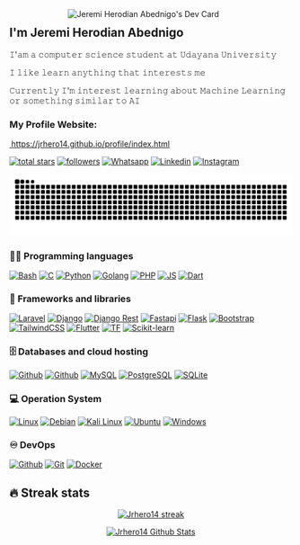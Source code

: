 <div align="left">
          <a href="https://app.daily.dev/JrHero14"><img src="https://api.daily.dev/devcards/acc76c9a71ac4628a8c04c476f22f0c5.png?r=vx7" width="400" alt="Jeremi Herodian Abednigo's Dev Card" align="right"/></a>
     </div>

## I'm Jeremi Herodian Abednigo

<div align="left">
<p>𝙸'𝚊𝚖 𝚊 𝚌𝚘𝚖𝚙𝚞𝚝𝚎𝚛 𝚜𝚌𝚒𝚎𝚗𝚌𝚎 𝚜𝚝𝚞𝚍𝚎𝚗𝚝 𝚊𝚝 𝚄𝚍𝚊𝚢𝚊𝚗𝚊 𝚄𝚗𝚒𝚟𝚎𝚛𝚜𝚒𝚝𝚢</p>
<p>𝙸 𝚕𝚒𝚔𝚎 𝚕𝚎𝚊𝚛𝚗 𝚊𝚗𝚢𝚝𝚑𝚒𝚗𝚐 𝚝𝚑𝚊𝚝 𝚒𝚗𝚝𝚎𝚛𝚎𝚜𝚝𝚜 𝚖𝚎</p>
<p>𝙲𝚞𝚛𝚛𝚎𝚗𝚝𝚕𝚢 𝙸'𝚖 𝚒𝚗𝚝𝚎𝚛𝚎𝚜𝚝 𝚕𝚎𝚊𝚛𝚗𝚒𝚗𝚐 𝚊𝚋𝚘𝚞𝚝 𝙼𝚊𝚌𝚑𝚒𝚗𝚎 𝙻𝚎𝚊𝚛𝚗𝚒𝚗𝚐 𝚘𝚛 𝚜𝚘𝚖𝚎𝚝𝚑𝚒𝚗𝚐 𝚜𝚒𝚖𝚒𝚕𝚊𝚛 𝚝𝚘 𝙰𝙸</p>
</div>

### My Profile Website:

<a style="font-weight: bold;" href="https://jrhero14.github.io/profile/index.html">&nbsp;https://jrhero14.github.io/profile/index.html</a>

<p align="left">
  <a href="https://github.com/Jrhero14?tab=repositories&sort=stargazers">
    <img alt="total stars" title="Total stars on GitHub" src="https://custom-icon-badges.herokuapp.com/badge/dynamic/json?logo=star&color=55960c&labelColor=488207&label=Stars&style=for-the-badge&query=%24.stars&url=https://api.github-star-counter.workers.dev/user/Jrhero14"/></a>
  <a href="https://github.com/Jrhero14">
    <img alt="followers" title="Follow me on Github" src="https://img.shields.io/github/followers/Jrhero14?color=236ad3&labelColor=1155ba&style=for-the-badge&logo=github&label=Follow"/></a>
  <a href="https://api.whatsapp.com/send?phone=6281386049701&text=Hi%2C%20i%20got%20your%20contacts%20from%20github.">
    <img alt="Whatsapp" title="Contact Me on Whatsapp" src="https://img.shields.io/badge/WhatsApp-25D366?style=for-the-badge&logo=whatsapp&logoColor=white"/></a>
  <a href="https://www.linkedin.com/in/jeremi-herodian-abednigo-808584228/">
    <img alt="Linkedin" title="See me CV" src="https://img.shields.io/badge/LinkedIn-0077B5?style=for-the-badge&logo=linkedin&logoColor=white"/></a>
  <a href="https://www.instagram.com/jrhero.a/">
    <img alt="Instagram" title="See my Instagram" src="https://img.shields.io/badge/Instagram-E4405F?style=for-the-badge&logo=instagram&logoColor=white"/></a>
</p>

![snake animation](https://raw.githubusercontent.com/Jrhero14/Jrhero14/b558d13be5f6c057f221f1ffd2ec421f746c4f23/github-contribution-grid-snake-dark.svg)

### 👨‍💻 Programming languages

<p align="left">
    <a href=""><img alt="Bash" src="https://img.shields.io/badge/Shell_Script-121011?style=for-the-badge&logo=gnu-bash&logoColor=white"></a>
    <a href=""><img alt="C" src="https://img.shields.io/badge/C-00599C?style=for-the-badge&logo=c&logoColor=white"></a>
    <a href="https://github.com/search?q=user%3AJrhero14+language%3APython"><img alt="Python" src="https://img.shields.io/badge/Python-14354C?style=for-the-badge&logo=python&logoColor=white"></a>
    <a href=""><img alt="Golang" src="https://img.shields.io/badge/go-%2300ADD8.svg?style=for-the-badge&logo=go&logoColor=white"></a>
    <a href=""><img alt="PHP" src="https://img.shields.io/badge/php-%23777BB4.svg?style=for-the-badge&logo=php&logoColor=white"></a>
    <a href=""><img alt="JS" src="https://img.shields.io/badge/javascript-%23323330.svg?style=for-the-badge&logo=javascript&logoColor=%23F7DF1E"></a>
    <a href=""><img alt="Dart" src="https://img.shields.io/badge/dart-%230175C2.svg?style=for-the-badge&logo=dart&logoColor=white"></a>
    
</p>

### 🧰 Frameworks and libraries

<p align="left">
    <a href="#"><img alt="Laravel" src="https://img.shields.io/badge/laravel-%23FF2D20.svg?style=for-the-badge&logo=laravel&logoColor=white"></a>
    <a href="#"><img alt="Django" src="https://img.shields.io/badge/Django-092E20?style=for-the-badge&logo=django&logoColor=white"></a>
    <a href="#"><img alt="Django Rest" src="https://img.shields.io/badge/django%20rest-ff1709?style=for-the-badge&logo=django&logoColor=white"></a>
    <a href="#"><img alt="Fastapi" src="https://img.shields.io/badge/fastapi-109989?style=for-the-badge&logo=FASTAPI&logoColor=white"></a>
    <a href="#"><img alt="Flask" src="https://img.shields.io/badge/Flask-000000?style=for-the-badge&logo=flask&logoColor=white"></a>
    <a href="#"><img alt="Bootstrap" src="https://img.shields.io/badge/Bootstrap-563D7C?style=for-the-badge&logo=bootstrap&logoColor=white"></a>
    <a href="#"><img alt="TailwindCSS" src="https://img.shields.io/badge/tailwindcss-%2338B2AC.svg?style=for-the-badge&logo=tailwind-css&logoColor=white"></a>
    <a href="#"><img alt="Flutter" src="https://img.shields.io/badge/Flutter-%2302569B.svg?style=for-the-badge&logo=Flutter&logoColor=white"></a>
    <a href="#"><img alt="TF" src="https://img.shields.io/badge/TensorFlow-%23FF6F00.svg?style=for-the-badge&logo=TensorFlow&logoColor=white"></a>
    <a href="#"><img alt="Scikit-learn" src="https://img.shields.io/badge/scikit--learn-%23F7931E.svg?style=for-the-badge&logo=scikit-learn&logoColor=white"></a>

</p>

### 🗄️ Databases and cloud hosting

<p align="left">
    <a href="#"><img alt="Github" src="https://img.shields.io/badge/Heroku-430098?style=for-the-badge&logo=heroku&logoColor=white"></a>
    <a href="#"><img alt="Github" src="https://img.shields.io/badge/vercel-%23000000.svg?style=for-the-badge&logo=vercel&logoColor=white"></a>
    <a href="#"><img alt="MySQL" src="https://img.shields.io/badge/MySQL-005C84?style=for-the-badge&logo=mysql&logoColor=white"></a>
    <a href="#"><img alt="PostgreSQL" src ="https://img.shields.io/badge/PostgreSQL-316192?style=for-the-badge&logo=postgresql&logoColor=white"></a>
    <a href="#"><img alt="SQLite" src ="https://img.shields.io/badge/SQLite-07405E?style=for-the-badge&logo=sqlite&logoColor=white"></a>
</p>

### 💻 Operation System

<p align="leftr">
    <a href="#"><img alt="Linux" src="https://img.shields.io/badge/Linux-FCC624?style=for-the-badge&logo=linux&logoColor=black"></a>
    <a href="#"><img alt="Debian" src="https://img.shields.io/badge/Debian-A81D33?style=for-the-badge&logo=debian&logoColor=white"></a>
    <a href="#"><img alt="Kali Linux" src="https://img.shields.io/badge/Kali_Linux-557C94?style=for-the-badge&logo=kali-linux&logoColor=white"></a>
    <a href="#"><img alt="Ubuntu" src="https://img.shields.io/badge/Ubuntu-E95420?style=for-the-badge&logo=ubuntu&logoColor=white"></a>
    <a href="#"><img alt="Windows" src="https://img.shields.io/badge/Windows-0078D6?style=for-the-badge&logo=windows&logoColor=white"></a>
</p>

### ♾️ DevOps

<p align="left">
    <a href="#"><img alt="Github" src="https://img.shields.io/badge/GitHub-100000?style=for-the-badge&logo=github&logoColor=white"></a>
    <a href="#"><img alt="Git" src="https://img.shields.io/badge/GIT-E44C30?style=for-the-badge&logo=git&logoColor=white"></a>
    <a href="#"><img alt="Docker" src="https://img.shields.io/badge/Docker-2CA5E0?style=for-the-badge&logo=docker&logoColor=white"></a>

## 🔥 Streak stats

<p align="center">
  <a href="https://github.com/DenverCoder1/github-readme-streak-stats">
    <img title="🔥 Get streak stats for your profile at git.io/streak-stats" alt="Jrhero14 streak" src="https://github-readme-streak-stats.herokuapp.com/?user=Jrhero14&theme=monokai-metallian&hide_border=true"/>
  </a>
</p>

<p align="center">
    <a href="https://github.com/anuraghazra/github-readme-stats"><img alt="Jrhero14 Github Stats" src="https://denvercoder1-github-readme-stats.vercel.app/api/?username=Jrhero14&show_icons=true&count_private=true&theme=react&hide_border=true&bg_color=1F222E&title_color=F85D7F&icon_color=F8D866" height="192px"/></a>
</p>

</p>
